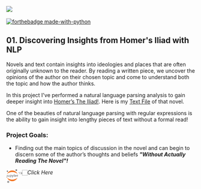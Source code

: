 <p align='left'> 
                         
  <a href="#"><img src="https://badges.pufler.dev/visits/Emon-ProCoder7/Data-Driven-Decision-Making-With-Statistics"></a>
</p>



[![forthebadge made-with-python](http://ForTheBadge.com/images/badges/made-with-python.svg)](https://www.python.org/)
  
   


  
## 01. Discovering Insights from Homer's Iliad with NLP

  Novels and text contain insights into ideologies and places that are often originally unknown to the reader. By reading a written piece, we uncover the opinions of the author on their chosen topic and come to understand both the topic and how the author thinks.

In this project I've performed a natural language parsing analysis to gain deeper insight into [Homer’s The Iliad!](http://www.gutenberg.org/ebooks/6130). Here is my [Text File](the_iliad.txt) of that novel. 

One of the beauties of natural language parsing with regular expressions is the ability to gain insight into lengthy pieces of text without a formal read! 
  
### Project Goals:
  - Finding out the main topics of discussion in the novel and can begin to discern some of the author’s thoughts and beliefs 
  ***"Without Actually Reading The Novel"!***
  
  
👈🏻*Click Here* [<img align="left" alt="Emon-ProCoder7 | Jupyter" width="32px" src="https://raw.githubusercontent.com/Emon-ProCoder7/python_projects/master/jupyter.png"/>](https://github.com/Emon-ProCoder7/Natural-Language-Processing/blob/master/iliad_NLP.ipynb)
